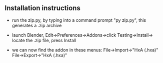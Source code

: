 ## Installation instructions

- run the zip.py, by typing into a command prompt "py zip.py", this generates a .zip archive

- launch Blender,
Edit->Preferences->Addons->click Testing->Install-> locate the .zip file, press Install

- we can now find the addon in these menus:
File->Import->"HxA (.hxa)"
File->Export->"HxA (.hxa)"